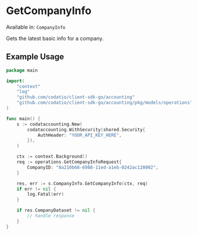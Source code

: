 # GetCompanyInfo
Available in: `CompanyInfo`

Gets the latest basic info for a company.

## Example Usage
```go
package main

import(
	"context"
	"log"
	"github.com/codatio/client-sdk-go/accounting"
	"github.com/codatio/client-sdk-go/accounting/pkg/models/operations"
)

func main() {
    s := codataccounting.New(
        codataccounting.WithSecurity(shared.Security{
            AuthHeader: "YOUR_API_KEY_HERE",
        }),
    )

    ctx := context.Background()    
    req := operations.GetCompanyInfoRequest{
        CompanyID: "8a210b68-6988-11ed-a1eb-0242ac120002",
    }

    res, err := s.CompanyInfo.GetCompanyInfo(ctx, req)
    if err != nil {
        log.Fatal(err)
    }

    if res.CompanyDataset != nil {
        // handle response
    }
}
```